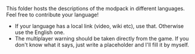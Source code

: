 This folder hosts the descriptions of the modpack in different languages. Feel free to contribute your language!

* If your language has a local link (video, wiki etc), use that. Otherwise use the English one.
* The multiplayer warning should be taken directly from the game. If you don't know what it says, just write a placeholder and I'll fill it by myself.
